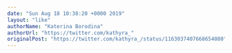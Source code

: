 ```yaml
---
date: "Sun Aug 18 10:38:20 +0000 2019"
layout: "like"
authorName: "Katerina Borodina"
authorUrl: "https://twitter.com/kathyra_"
originalPost: "https://twitter.com/kathyra_/status/1163037407668654080"
---
```


